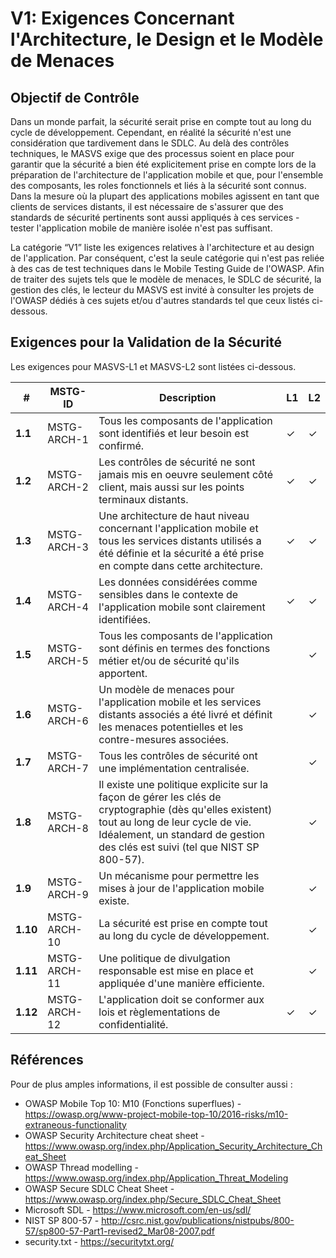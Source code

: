 # V1: Exigences Concernant l'Architecture, le Design et le Modèle de Menaces

## Objectif de Contrôle

Dans un monde parfait, la sécurité serait prise en compte tout au long du cycle de développement. Cependant, en réalité la sécurité n'est une considération que tardivement dans le SDLC. Au delà des contrôles techniques, le MASVS exige que des processus soient en place pour garantir que la sécurité a bien été explicitement prise en compte lors de la préparation de l'architecture de l'application mobile et que, pour l'ensemble des composants, les roles fonctionnels et liés à la sécurité sont connus. Dans la mesure où la plupart des applications mobiles agissent en tant que clients de services distants, il est nécessaire de s'assurer que des standards de sécurité pertinents sont aussi appliqués à ces services - tester l'application mobile de manière isolée n'est pas suffisant.

La catégorie “V1” liste les exigences relatives à l'architecture et au design de l'application. Par conséquent, c'est la seule catégorie qui n'est pas reliée à des cas de test techniques dans le Mobile Testing Guide de l'OWASP. Afin de traiter des sujets tels que le modèle de menaces, le SDLC de sécurité, la gestion des clés, le lecteur du MASVS est invité à consulter les projets de l'OWASP dédiés à ces sujets et/ou d'autres standards tel que ceux listés ci-dessous.

## Exigences pour la Validation de la Sécurité

Les exigences pour MASVS-L1 et MASVS-L2 sont listées ci-dessous.

| # | MSTG-ID | Description | L1 | L2 |
| -- | -------- | ---------------------- | - | - |
| **1.1** | MSTG-ARCH-1 | Tous les composants de l'application sont identifiés et leur besoin est confirmé. | ✓ | ✓ |
| **1.2** | MSTG-ARCH-2 | Les contrôles de sécurité ne sont jamais mis en oeuvre seulement côté client, mais aussi sur les points terminaux distants. | ✓ | ✓ |
| **1.3** | MSTG-ARCH-3 | Une architecture de haut niveau concernant l'application mobile et tous les services distants utilisés a été définie et la sécurité a été prise en compte dans cette architecture. | ✓ | ✓ |
| **1.4** | MSTG-ARCH-4 | Les données considérées comme sensibles dans le contexte de l'application mobile sont clairement identifiées. | ✓ | ✓ |
| **1.5** | MSTG-ARCH-5 | Tous les composants de l'application sont définis en termes des fonctions métier et/ou de sécurité qu'ils apportent. |   | ✓ |
| **1.6** | MSTG-ARCH-6 | Un modèle de menaces pour l'application mobile et les services distants associés a été livré et définit les menaces potentielles et les contre-mesures associées. |   | ✓ |
| **1.7** | MSTG-ARCH-7 | Tous les contrôles de sécurité ont une implémentation centralisée. |   | ✓ |
| **1.8** | MSTG-ARCH-8 | Il existe une politique explicite sur la façon de gérer les clés de cryptographie (dès qu'elles existent) tout au long de leur cycle de vie. Idéalement, un standard de gestion des clés est suivi (tel que NIST SP 800-57). |   | ✓ |
| **1.9** | MSTG-ARCH-9 | Un mécanisme pour permettre les mises à jour de l'application mobile existe. |   | ✓ |
| **1.10** | MSTG-ARCH-10 | La sécurité est prise en compte tout au long du cycle de développement. |   | ✓ |
| **1.11** | MSTG-ARCH-11 | Une politique de divulgation responsable est mise en place et appliquée d'une manière efficiente. |  | ✓ |
| **1.12** | MSTG-ARCH-12 | L'application doit se conformer aux lois et règlementations de confidentialité. | ✓ | ✓ |

## Références

Pour de plus amples informations, il est possible de consulter aussi :

- OWASP Mobile Top 10: M10 (Fonctions superflues) - <https://owasp.org/www-project-mobile-top-10/2016-risks/m10-extraneous-functionality>
- OWASP Security Architecture cheat sheet - <https://www.owasp.org/index.php/Application_Security_Architecture_Cheat_Sheet>
- OWASP Thread modelling - <https://www.owasp.org/index.php/Application_Threat_Modeling>
- OWASP Secure SDLC Cheat Sheet - <https://www.owasp.org/index.php/Secure_SDLC_Cheat_Sheet>
- Microsoft SDL - <https://www.microsoft.com/en-us/sdl/>
- NIST SP 800-57 - <http://csrc.nist.gov/publications/nistpubs/800-57/sp800-57-Part1-revised2_Mar08-2007.pdf>
- security.txt - <https://securitytxt.org/>

